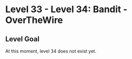 # Level 33 - Level 34: Bandit - OverTheWire

## Level Goal

At this moment, level 34 does not exist yet.